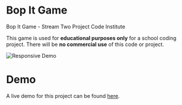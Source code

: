 # Bop It Game

Bop It Game - Stream Two Project Code Institute 

This game is used for **educational purposes only** for a school coding project. There will be **no commercial use** of this code or project.  

![Responsive Demo](https://raw.githubusercontent.com/hschafer2017/Stream-Two-Project/master/BopItResponsive.gif "Responsive Demo")

# Demo
A live demo for this project can be found [here](https://hschafer2017.github.io/Stream-Two-Project/). 

